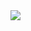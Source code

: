<a href="https://codecov.io/gh/Belhouari/ceri-m1-techniques-de-test" > 
 <img src="https://codecov.io/gh/Belhouari/ceri-m1-techniques-de-test/branch/master/graph/badge.svg?token=J6U75SIFVO"/> 
 </a>
